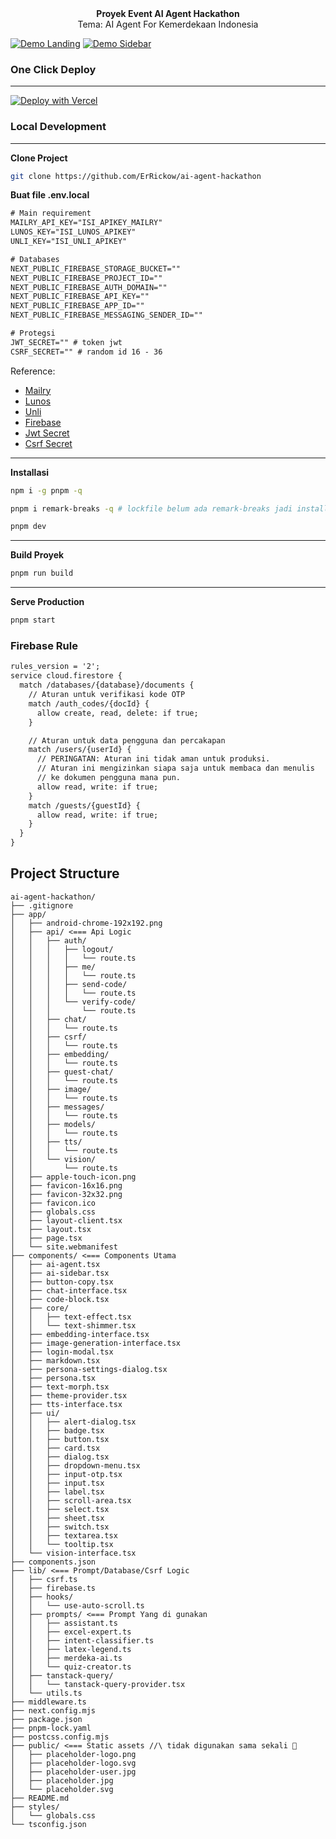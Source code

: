 <center><b>Proyek Event AI Agent Hackathon</b></center>
<center>Tema: AI Agent For Kemerdekaan Indonesia</center>

[![Demo Landing](/public/demonya.jpg)](https://agentic-merdeka.vercel.app)
[![Demo Sidebar](/public/demonya-sidebar.jpg)](https://agentic-merdeka.vercel.app)

### One Click Deploy
---
[![Deploy with Vercel](https://vercel.com/button)](https://vercel.com/new/clone?repository-url=https%3A%2F%2Fgithub.com%2FErRickow%2Fai-agent-hackathon&env=MAILRY_API_KEY,LUNOS_KEY,UNLI_KEY,NEXT_PUBLIC_FIREBASE_APP_ID,NEXT_PUBLIC_FIREBASE_API_KEY,NEXT_PUBLIC_FIREBASE_AUTH_DOMAIN,NEXT_PUBLIC_FIREBASE_PROJECT_ID,NEXT_PUBLIC_FIREBASE_STORAGE_BUCKET,NEXT_PUBLIC_FIREBASE_MESSAGING_SENDER_ID,JWT_SECRET&project-name=er-project-agnetic-merdeka&repository-name=ai-agent-hackathon&demo-title=Agentic%20Merdeka&demo-description=Complete%20AI%20platform%20with%20chat%2C%20image%20generation%2C%20vision%2C%20TTS%2C%20and%20embeddings&demo-url=https%3A%2F%2Fagentic-merdeka.vercel.app&demo-image=https://github.com/ErRickow/ai-agent-hackathon/blob/main/public/download.png)

### Local Development
---

**Clone Project**
```bash
git clone https://github.com/ErRickow/ai-agent-hackathon
```
**Buat file .env.local**
```txt
# Main requirement
MAILRY_API_KEY="ISI_APIKEY_MAILRY"
LUNOS_KEY="ISI_LUNOS_APIKEY"
UNLI_KEY="ISI_UNLI_APIKEY"

# Databases
NEXT_PUBLIC_FIREBASE_STORAGE_BUCKET=""
NEXT_PUBLIC_FIREBASE_PROJECT_ID=""
NEXT_PUBLIC_FIREBASE_AUTH_DOMAIN=""
NEXT_PUBLIC_FIREBASE_API_KEY=""
NEXT_PUBLIC_FIREBASE_APP_ID=""
NEXT_PUBLIC_FIREBASE_MESSAGING_SENDER_ID=""

# Protegsi
JWT_SECRET="" # token jwt
CSRF_SECRET="" # random id 16 - 36
```

Reference:
  - [Mailry](https://local-tortoise-195.notion.site/Mailry-co-Documentation-253fabc60ef48027a91cd5e8ceed6098?pvs=73)
  - [Lunos](https://lunos.tech/docs/quickstart)
  - [Unli](https://docs.unli.dev/quicstart)
  - [Firebase](https://firebase.google.com/docs/firestore/quickstart?hl=id)
  - [Jwt Secret](https://jwtsecrets.com/tools/jwt-encode)
  - [Csrf Secret](https://stackoverflow.com/questions/1805838/csrf-token-generation)

---
**Installasi**
```bash
npm i -g pnpm -q
```

```bash
pnpm i remark-breaks -q # lockfile belum ada remark-breaks jadi install manual
```

```bash
pnpm dev
```
---
**Build Proyek**
```bash
pnpm run build
```
---
**Serve Production**
```bash
pnpm start
```

### Firebase Rule

```txt
rules_version = '2';
service cloud.firestore {
  match /databases/{database}/documents {
    // Aturan untuk verifikasi kode OTP
    match /auth_codes/{docId} {
      allow create, read, delete: if true;
    }

    // Aturan untuk data pengguna dan percakapan
    match /users/{userId} {
      // PERINGATAN: Aturan ini tidak aman untuk produksi.
      // Aturan ini mengizinkan siapa saja untuk membaca dan menulis
      // ke dokumen pengguna mana pun.
      allow read, write: if true;
    }
    match /guests/{guestId} {
      allow read, write: if true;
    }
  }
}
```

## Project Structure
```
ai-agent-hackathon/
├── .gitignore
├── app/
│   ├── android-chrome-192x192.png
│   ├── api/ <=== Api Logic
│   │   ├── auth/
│   │   │   ├── logout/
│   │   │   │   └── route.ts
│   │   │   ├── me/
│   │   │   │   └── route.ts
│   │   │   ├── send-code/
│   │   │   │   └── route.ts
│   │   │   └── verify-code/
│   │   │       └── route.ts
│   │   ├── chat/
│   │   │   └── route.ts
│   │   ├── csrf/
│   │   │   └── route.ts
│   │   ├── embedding/
│   │   │   └── route.ts
│   │   ├── guest-chat/
│   │   │   └── route.ts
│   │   ├── image/
│   │   │   └── route.ts
│   │   ├── messages/
│   │   │   └── route.ts
│   │   ├── models/
│   │   │   └── route.ts
│   │   ├── tts/
│   │   │   └── route.ts
│   │   └── vision/
│   │       └── route.ts
│   ├── apple-touch-icon.png
│   ├── favicon-16x16.png
│   ├── favicon-32x32.png
│   ├── favicon.ico
│   ├── globals.css
│   ├── layout-client.tsx
│   ├── layout.tsx
│   ├── page.tsx
│   └── site.webmanifest
├── components/ <=== Components Utama
│   ├── ai-agent.tsx
│   ├── ai-sidebar.tsx
│   ├── button-copy.tsx
│   ├── chat-interface.tsx
│   ├── code-block.tsx
│   ├── core/
│   │   ├── text-effect.tsx
│   │   └── text-shimmer.tsx
│   ├── embedding-interface.tsx
│   ├── image-generation-interface.tsx
│   ├── login-modal.tsx
│   ├── markdown.tsx
│   ├── persona-settings-dialog.tsx
│   ├── persona.tsx
│   ├── text-morph.tsx
│   ├── theme-provider.tsx
│   ├── tts-interface.tsx
│   ├── ui/
│   │   ├── alert-dialog.tsx
│   │   ├── badge.tsx
│   │   ├── button.tsx
│   │   ├── card.tsx
│   │   ├── dialog.tsx
│   │   ├── dropdown-menu.tsx
│   │   ├── input-otp.tsx
│   │   ├── input.tsx
│   │   ├── label.tsx
│   │   ├── scroll-area.tsx
│   │   ├── select.tsx
│   │   ├── sheet.tsx
│   │   ├── switch.tsx
│   │   ├── textarea.tsx
│   │   └── tooltip.tsx
│   └── vision-interface.tsx
├── components.json
├── lib/ <=== Prompt/Database/Csrf Logic
│   ├── csrf.ts
│   ├── firebase.ts
│   ├── hooks/
│   │   └── use-auto-scroll.ts
│   ├── prompts/ <=== Prompt Yang di gunakan
│   │   ├── assistant.ts
│   │   ├── excel-expert.ts
│   │   ├── intent-classifier.ts
│   │   ├── latex-legend.ts
│   │   ├── merdeka-ai.ts
│   │   └── quiz-creator.ts
│   ├── tanstack-query/
│   │   └── tanstack-query-provider.tsx
│   └── utils.ts
├── middleware.ts
├── next.config.mjs
├── package.json
├── pnpm-lock.yaml
├── postcss.config.mjs
├── public/ <=== Static assets //\ tidak digunakan sama sekali 🗿
│   ├── placeholder-logo.png
│   ├── placeholder-logo.svg
│   ├── placeholder-user.jpg
│   ├── placeholder.jpg
│   └── placeholder.svg
├── README.md
├── styles/
│   └── globals.css
└── tsconfig.json
```